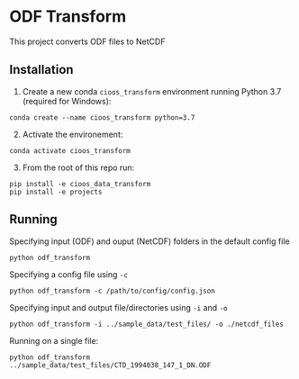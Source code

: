 # ODF Transform

This project converts ODF files to NetCDF

## Installation

1. Create a new conda `cioos_transform` environment running Python 3.7 (required for Windows):
``` shell
conda create --name cioos_transform python=3.7
```
2. Activate the environement:
```shell
conda activate cioos_transform
```
3. From the root of this repo run:

```shell
pip install -e cioos_data_transform
pip install -e projects
```

## Running

Specifying input (ODF) and ouput (NetCDF) folders in the default config file

```shell
python odf_transform
```

Specifying a config file using `-c`
```shell
python odf_transform -c /path/to/config/config.json
```

Specifying input and output file/directories using `-i` and `-o`

```shell
python odf_transform -i ../sample_data/test_files/ -o ./netcdf_files
```

Running on a single file:

```shell
python odf_transform ../sample_data/test_files/CTD_1994038_147_1_DN.ODF
```
